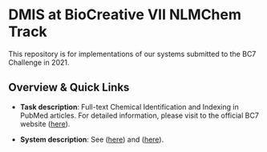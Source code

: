 # DMIS at BioCreative VII NLMChem Track

This repository is for implementations of our systems submitted to the BC7 Challenge in 2021.

## Overview & Quick Links

* **Task description**: Full-text Chemical Identification and Indexing in PubMed articles. For detailed information, please visit to the official BC7 website ([here](https://biocreative.bioinformatics.udel.edu/tasks/biocreative-vii/track-2/)).

* **System description**: See ([here](https://academic.oup.com/database/article/doi/10.1093/database/baac074/6726385)) and ([here](https://arxiv.org/abs/2111.10584)).
